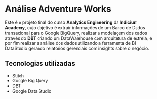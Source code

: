 # Análise Adventure Works

Este é o projeto final do curso **Analytics Engineering** da **Indicium Academy**, cujo objetivo é extrair informações de um Banco de Dados transacional para o Google BigQuery, realizar a modelagem dos dados através do **DBT** criando um DataWarehouse com arquitetura de estrela, e por fim realizar a análise dos dados utilizando a ferramenta de BI DataStudio gerando relatórios gerenciais com insights sobre o negócio.

## Tecnologias utilizadas

- Stitch
- Google Big Query
- DBT
- Google Data Studio
